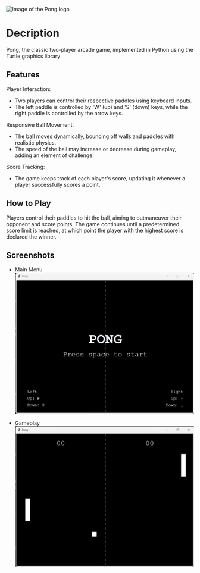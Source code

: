 ![Image of the Pong logo](https://images.launchbox-app.com/2903c0d8-4af2-4115-9bb5-90e2a1d69b12.png)

# Decription
Pong, the classic two-player arcade game, implemented in Python using the Turtle graphics library 

## Features
Player Interaction:
- Two players can control their respective paddles using keyboard inputs.
- The left paddle is controlled by 'W' (up) and 'S' (down) keys, while the right paddle is controlled by the arrow keys.

Responsive Ball Movement:
- The ball moves dynamically, bouncing off walls and paddles with realistic physics.
- The speed of the ball may increase or decrease during gameplay, adding an element of challenge.

Score Tracking:
- The game keeps track of each player's score, updating it whenever a player successfully scores a point.

## How to Play
Players control their paddles to hit the ball, aiming to outmaneuver their opponent and score points. The game continues until a predetermined score limit is reached, at which point the player with the highest score is declared the winner.

## Screenshots
- Main Menu
![Image of the main menu](main-menu.png)

- Gameplay
![Gameplay](gameplay.png)
